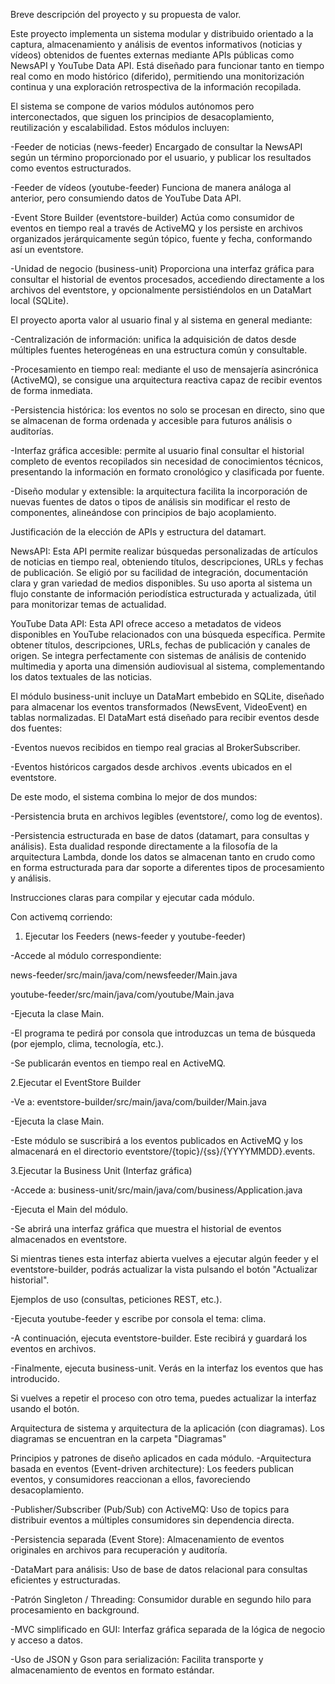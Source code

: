 Breve descripción del proyecto y su propuesta de valor. 

Este proyecto implementa un sistema modular y distribuido orientado a la captura, almacenamiento y análisis de eventos informativos (noticias y vídeos) obtenidos de fuentes externas mediante APIs públicas 
como NewsAPI y YouTube Data API. Está diseñado para funcionar tanto en tiempo real como en modo histórico (diferido), permitiendo una monitorización continua y una exploración retrospectiva de la información 
recopilada.

El sistema se compone de varios módulos autónomos pero interconectados, que siguen los principios de desacoplamiento, reutilización y escalabilidad. Estos módulos incluyen:


-Feeder de noticias (news-feeder)
Encargado de consultar la NewsAPI según un término proporcionado por el usuario, y publicar los resultados como eventos estructurados.


-Feeder de vídeos (youtube-feeder)
Funciona de manera análoga al anterior, pero consumiendo datos de YouTube Data API.


-Event Store Builder (eventstore-builder)
Actúa como consumidor de eventos en tiempo real a través de ActiveMQ y los persiste en archivos organizados jerárquicamente según tópico, fuente y fecha, conformando así un eventstore.


-Unidad de negocio (business-unit)
Proporciona una interfaz gráfica para consultar el historial de eventos procesados, accediendo directamente a los archivos del eventstore, y opcionalmente persistiéndolos en un DataMart local (SQLite).


El proyecto aporta valor al usuario final y al sistema en general mediante:


-Centralización de información: unifica la adquisición de datos desde múltiples fuentes heterogéneas en una estructura común y consultable.


-Procesamiento en tiempo real: mediante el uso de mensajería asincrónica (ActiveMQ), se consigue una arquitectura reactiva capaz de recibir eventos de forma inmediata.


-Persistencia histórica: los eventos no solo se procesan en directo, sino que se almacenan de forma ordenada y accesible para futuros análisis o auditorías.


-Interfaz gráfica accesible: permite al usuario final consultar el historial completo de eventos recopilados sin necesidad de conocimientos técnicos, presentando la información en formato cronológico y clasificada por fuente.


-Diseño modular y extensible: la arquitectura facilita la incorporación de nuevas fuentes de datos o tipos de análisis sin modificar el resto de componentes, alineándose con principios de bajo acoplamiento.


Justificación de la elección de APIs y estructura del datamart. 


NewsAPI:
Esta API permite realizar búsquedas personalizadas de artículos de noticias en tiempo real, obteniendo títulos, descripciones, URLs y fechas de publicación. Se eligió por su facilidad de integración, documentación clara y gran variedad de medios disponibles.
Su uso aporta al sistema un flujo constante de información periodística estructurada y actualizada, útil para monitorizar temas de actualidad.


YouTube Data API:
Esta API ofrece acceso a metadatos de videos disponibles en YouTube relacionados con una búsqueda específica. Permite obtener títulos, descripciones, URLs, fechas de publicación y canales de origen.
Se integra perfectamente con sistemas de análisis de contenido multimedia y aporta una dimensión audiovisual al sistema, complementando los datos textuales de las noticias.


El módulo business-unit incluye un DataMart embebido en SQLite, diseñado para almacenar los eventos transformados (NewsEvent, VideoEvent) en tablas normalizadas.
El DataMart está diseñado para recibir eventos desde dos fuentes:


-Eventos nuevos recibidos en tiempo real gracias al BrokerSubscriber.


-Eventos históricos cargados desde archivos .events ubicados en el eventstore.


De este modo, el sistema combina lo mejor de dos mundos:


-Persistencia bruta en archivos legibles (eventstore/, como log de eventos).


-Persistencia estructurada en base de datos (datamart, para consultas y análisis).
Esta dualidad responde directamente a la filosofía de la arquitectura Lambda, donde los datos se almacenan tanto en crudo como en forma estructurada para dar soporte a diferentes tipos de procesamiento y análisis.


Instrucciones claras para compilar y ejecutar cada módulo.


Con activemq corriendo:


1. Ejecutar los Feeders (news-feeder y youtube-feeder)


-Accede al módulo correspondiente:


news-feeder/src/main/java/com/newsfeeder/Main.java


youtube-feeder/src/main/java/com/youtube/Main.java


-Ejecuta la clase Main.


-El programa te pedirá por consola que introduzcas un tema de búsqueda (por ejemplo, clima, tecnología, etc.).


-Se publicarán eventos en tiempo real en ActiveMQ.


2.Ejecutar el EventStore Builder


-Ve a: eventstore-builder/src/main/java/com/builder/Main.java


-Ejecuta la clase Main.


-Este módulo se suscribirá a los eventos publicados en ActiveMQ y los almacenará en el directorio eventstore/{topic}/{ss}/{YYYYMMDD}.events.


3.Ejecutar la Business Unit (Interfaz gráfica)


-Accede a: business-unit/src/main/java/com/business/Application.java


-Ejecuta el Main del módulo.


-Se abrirá una interfaz gráfica que muestra el historial de eventos almacenados en eventstore.


Si mientras tienes esta interfaz abierta vuelves a ejecutar algún feeder y el eventstore-builder, podrás actualizar la vista pulsando el botón "Actualizar historial".


Ejemplos de uso (consultas, peticiones REST, etc.). 


-Ejecuta youtube-feeder y escribe por consola el tema: clima.


-A continuación, ejecuta eventstore-builder. Este recibirá y guardará los eventos en archivos.


-Finalmente, ejecuta business-unit. Verás en la interfaz los eventos que has introducido.


Si vuelves a repetir el proceso con otro tema, puedes actualizar la interfaz usando el botón.


Arquitectura de sistema y arquitectura de la aplicación (con diagramas). 
Los diagramas se encuentran en la carpeta "Diagramas"


Principios y patrones de diseño aplicados en cada módulo.
-Arquitectura basada en eventos (Event-driven architecture):
Los feeders publican eventos, y consumidores reaccionan a ellos, favoreciendo desacoplamiento.


-Publisher/Subscriber (Pub/Sub) con ActiveMQ:
Uso de topics para distribuir eventos a múltiples consumidores sin dependencia directa.


-Persistencia separada (Event Store):
Almacenamiento de eventos originales en archivos para recuperación y auditoría.


-DataMart para análisis:
Uso de base de datos relacional para consultas eficientes y estructuradas.


-Patrón Singleton / Threading:
Consumidor durable en segundo hilo para procesamiento en background.


-MVC simplificado en GUI:
Interfaz gráfica separada de la lógica de negocio y acceso a datos.

-Uso de JSON y Gson para serialización:
Facilita transporte y almacenamiento de eventos en formato estándar.
